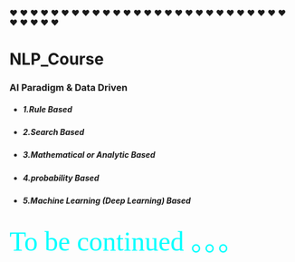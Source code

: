 &#10084; &#10084; &#10084; &#10084; &#10084; &#10084; &#10084; &#10084; &#10084; &#10084; &#10084; &#10084; &#10084; &#10084; &#10084; &#10084; &#10084; &#10084; &#10084; &#10084; &#10084; &#10084; &#10084; &#10084; &#10084; &#10084; &#10084; &#10084; &#10084; &#10084; &#10084; &#10084; 

# NLP_Course

### AI Paradigm & Data Driven
* ##### 1.Rule Based
* ##### 2.Search Based
* ##### 3.Mathematical or Analytic Based
* ##### 4.probability Based
* ##### 5.Machine Learning (Deep Learning) Based


<font color="#00ffff" size="7" face="我是微软雅黑">To be continued 。。。</font>  
